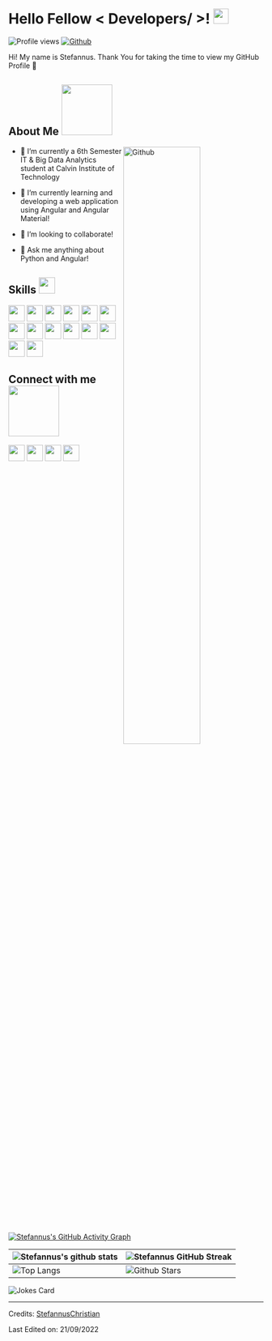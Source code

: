 <h1> Hello Fellow < Developers/ >! <img src = "https://raw.githubusercontent.com/MartinHeinz/MartinHeinz/master/wave.gif" width = 30px> </h1>
<p align='center'>
</p>


![Profile views](https://visitor-badge.glitch.me/badge?page_id=StefannusChristian.StefannusChristian)
[![Github](https://img.shields.io/github/followers/StefannusChristian?label=Follow&style=social)](https://github.com/StefannusChristian)

<div size='20px'> Hi! My name is Stefannus. Thank You for taking the time to view my GitHub Profile 🙂
</div>

<h2> About Me <img src = "https://media0.giphy.com/media/KDDpcKigbfFpnejZs6/giphy.gif?cid=ecf05e47oy6f4zjs8g1qoiystc56cu7r9tb8a1fe76e05oty&rid=giphy.gif" width = 100px></h2>

<img width="55%" align="right" alt="Github" src="https://raw.githubusercontent.com/onimur/.github/master/.resources/git-header.svg" />

- 🔭 I’m currently a 6th Semester IT & Big Data Analytics student at Calvin Institute of Technology
  
- 🌱 I’m currently learning and developing a web application using Angular and Angular Material!
  
- 👯 I’m looking to collaborate!
  
- 💬 Ask me anything about Python and Angular!

<h2> Skills <img src = "https://media2.giphy.com/media/QssGEmpkyEOhBCb7e1/giphy.gif?cid=ecf05e47a0n3gi1bfqntqmob8g9aid1oyj2wr3ds3mg700bl&rid=giphy.gif" width = 32px> </h2>
<p float="left">
    <img width ='32px' src ='https://raw.githubusercontent.com/rahulbanerjee26/githubAboutMeGenerator/main/icons/python.svg'> 
    <img width ='32px' src ='https://raw.githubusercontent.com/rahulbanerjee26/githubAboutMeGenerator/main/icons/javascript.svg'>
    <img width ='32px' src ='https://raw.githubusercontent.com/rahulbanerjee26/githubAboutMeGenerator/main/icons/scikit.svg'>
    <img width ='32px' src ='https://raw.githubusercontent.com/rahulbanerjee26/githubAboutMeGenerator/main/icons/sqlite.svg'>
    <img width ='32px' src ='https://raw.githubusercontent.com/rahulbanerjee26/githubAboutMeGenerator/main/icons/pytorch.svg'>
    <img width ='32px' src ='https://raw.githubusercontent.com/rahulbanerjee26/githubAboutMeGenerator/main/icons/css.svg'>
    <img width ='32px' src ='https://raw.githubusercontent.com/rahulbanerjee26/githubAboutMeGenerator/main/icons/html.svg'>
    <img width ='32px' src ='https://img.icons8.com/color/344/numpy.png'>
    <img width ='32px' src ='https://img.icons8.com/color/344/adobe-premiere-pro--v2.png'>
    <img width ='32px' src ='https://img.icons8.com/bubbles/344/audacity.png'>
    <img width ='32px' src ='https://img.icons8.com/fluency/344/microsoft-office-2019.png'>
    <img width ='32px' src ='https://img.icons8.com/color/344/filmora.png'>
    <img width ='32px' src ='https://img.icons8.com/color/344/django.png'>
    <img width ='32px' src ='https://img.icons8.com/dusk/344/php-logo.png'>
</p>



<h2> Connect with me <img src='https://raw.githubusercontent.com/ShahriarShafin/ShahriarShafin/main/Assets/handshake.gif' width="100px"> </h2>
<a href = 'https://www.linkedin.com/in/stefannus-christian-295589209/'> <img width = '32px' align= 'center' src="https://raw.githubusercontent.com/rahulbanerjee26/githubAboutMeGenerator/main/icons/linked-in-alt.svg"/></a> 
<a href = 'https://www.github.com/StefannusChristian'> <img width = '32px' align= 'center' src="https://raw.githubusercontent.com/rahulbanerjee26/githubAboutMeGenerator/main/icons/github.svg"/></a>
<a href = 'https://telegram.me/stefannusC'> <img width = '32px' align= 'center' src="https://img.icons8.com/fluency/344/telegram-app.png"/></a>
<a href = 'https://www.instagram.com/stefannuschristian/'> <img width = '32px' align= 'center' src="https://img.icons8.com/fluency/344/instagram-new.png"/></a>

  
<br>
<br>
  <br>
  
[![Stefannus's GitHub Activity Graph](https://activity-graph.herokuapp.com/graph?username=StefannusChristian&theme=tokyonight)](https://git.io/praveenscience)

| ![Stefannus's github stats](https://github-readme-stats.vercel.app/api?username=StefannusChristian&show_icons=true&theme=tokyonight) | ![Stefannus GitHub Streak](https://github-readme-streak-stats.herokuapp.com/?user=StefannusChristian&theme=tokyonight) |
| --- | --- |
| ![Top Langs](https://github-readme-stats.vercel.app/api/top-langs/?username=StefannusChristian&theme=tokyonight) | ![Github Stars](https://github-readme-stats.vercel.app/api?username=StefannusChristian&show_icons=true&locale=en&count_private=true&hide_rank=true&custom_title=My%20GitHub%20Stats&disable_animations=true&theme=tokyonight) |

![Jokes Card](https://readme-jokes.vercel.app/api?theme=tokyonight)





-----
Credits: [StefannusChristian](https://github.com/StefannusChristian)

Last Edited on: 21/09/2022
